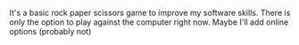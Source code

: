 It's a basic rock paper scissors game to improve my software skills.
There is only the option to play against the computer right now. Maybe I'll add online options (probably not)